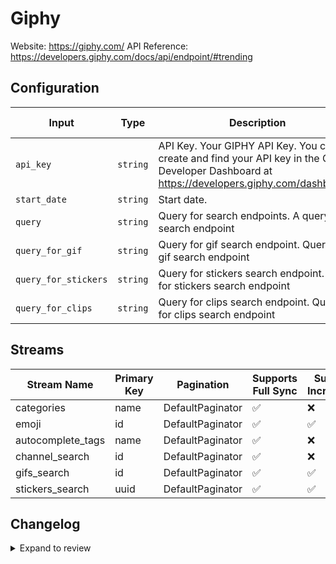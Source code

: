 # Giphy
Website: https://giphy.com/
API Reference: https://developers.giphy.com/docs/api/endpoint/#trending

## Configuration

| Input | Type | Description | Default Value |
|-------|------|-------------|---------------|
| `api_key` | `string` | API Key. Your GIPHY API Key. You can create and find your API key in the GIPHY Developer Dashboard at https://developers.giphy.com/dashboard/. |  |
| `start_date` | `string` | Start date.  |  |
| `query` | `string` | Query for search endpoints. A query for search endpoint | foo |
| `query_for_gif` | `string` | Query for gif search endpoint. Query for gif search endpoint | foo |
| `query_for_stickers` | `string` | Query for stickers search endpoint. Query for stickers search endpoint | foo |
| `query_for_clips` | `string` | Query for clips search endpoint. Query for clips search endpoint | foo |

## Streams
| Stream Name | Primary Key | Pagination | Supports Full Sync | Supports Incremental |
|-------------|-------------|------------|---------------------|----------------------|
| categories | name | DefaultPaginator | ✅ |  ❌  |
| emoji | id | DefaultPaginator | ✅ |  ✅  |
| autocomplete_tags | name | DefaultPaginator | ✅ |  ❌  |
| channel_search | id | DefaultPaginator | ✅ |  ❌  |
| gifs_search | id | DefaultPaginator | ✅ |  ✅  |
| stickers_search | uuid | DefaultPaginator | ✅ |  ✅  |

## Changelog

<details>
  <summary>Expand to review</summary>

| Version          | Date              | Pull Request | Subject        |
|------------------|-------------------|--------------|----------------|
| 0.0.3 | 2025-04-26 | [58318](https://github.com/airbytehq/airbyte/pull/58318) | Update dependencies |
| 0.0.2 | 2025-04-12 | [57763](https://github.com/airbytehq/airbyte/pull/57763) | Update dependencies |
| 0.0.1 | 2025-04-07 | [57503](https://github.com/airbytehq/airbyte/pull/57503) | Initial release by [@btkcodedev](https://github.com/btkcodedev) via Connector Builder |

</details>

